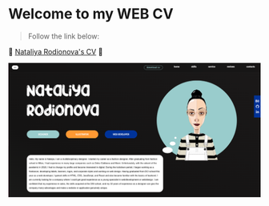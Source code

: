 # Welcome to my WEB CV

>Follow the link below:

🎈 [Nataliya Rodionova's CV](http://006080.github.io/CV) 🎈

![reference image](img/lp.png)

